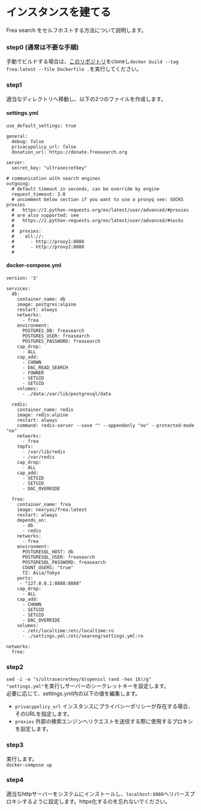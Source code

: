 # インスタンスを建てる
Frea search をセルフホストする方法について説明します。

### step0 (通常は不要な手順)
手動でビルドする場合は、[このリポジトリ](https://git.freasearch.org/frea/search)をcloneし`docker build --tag frea:latest --file Dockerfile .`を実行してください。

### step1
適当なディレクトリへ移動し、以下の2つのファイルを作成します。

#### settings.yml
```
use_default_settings: true

general:
  debug: false
  privacypolicy_url: false
  donation_url: https://donate.freasearch.org

server:
  secret_key: "ultrasecretkey"
  
# communication with search engines
outgoing:
  # default timeout in seconds, can be override by engine
  request_timeout: 3.0
  # uncomment below section if you want to use a proxyq see: SOCKS proxies
  #   https://2.python-requests.org/en/latest/user/advanced/#proxies
  # are also supported: see
  #   https://2.python-requests.org/en/latest/user/advanced/#socks
  #
  #  proxies:
  #    all://:
  #      - http://proxy1:8080
  #      - http://proxy2:8080
  #
```

#### docker-compose.yml
```
version: '3'

services:
  db:
    container_name: db
    image: postgres:alpine
    restart: always
    networks:
      - frea
    environment:
      POSTGRES_DB: freasearch
      POSTGRES_USER: freasearch
      POSTGRES_PASSWORD: freasearch
    cap_drop:
      - ALL
    cap_add:
      - CHOWN
      - DAC_READ_SEARCH
      - FOWNER
      - SETGID
      - SETUID
    volumes:
      - ./data:/var/lib/postgresql/data

  redis:
    container_name: redis
    image: redis:alpine
    restart: always
    command: redis-server --save "" --appendonly "no" --protected-mode "no"
    networks:
      - frea
    tmpfs:
      - /var/lib/redis
      - /var/redis
    cap_drop:
      - ALL
    cap_add:
      - SETGID
      - SETUID
      - DAC_OVERRIDE

  frea:
    container_name: frea
    image: nexryai/frea:latest
    restart: always
    depends_on:
      - db
      - redis
    networks:
      - frea
    environment:
      POSTGRESQL_HOST: db
      POSTGRESQL_USER: freasearch
      POSTGRESQL_PASSWORD: freasearch
      COUNT_USERS: "true"
      TZ: Asia/Tokyo
    ports:
     - "127.0.0.1:8888:8888"
    cap_drop:
      - ALL
    cap_add:
      - CHOWN
      - SETGID
      - SETUID
      - DAC_OVERRIDE
    volumes:
      - /etc/localtime:/etc/localtime:ro
      - ./settings.yml:/etc/searxng/settings.yml:ro

networks:
  frea:

```

### step2
`sed -i -e "s/ultrasecretkey/$(openssl rand -hex 16)/g" "settings.yml"`を実行しサーバーのシークレットキーを設定します。  
必要に応じて、settings.yml内の以下の値を編集します。

 - `privacypolicy_url` インスタンスにプライバシーポリシーが存在する場合、そのURLを指定します。
 - `proxies` 外部の検索エンジンへリクエストを送信する際に使用するプロキシを設定します。


### step3
実行します。  
`docker-compose up`

### step4
適当なhttpサーバーをシステムにインストールし、`localhost:8888`へリバースプロキシするように設定します。https化するのを忘れないでください。
